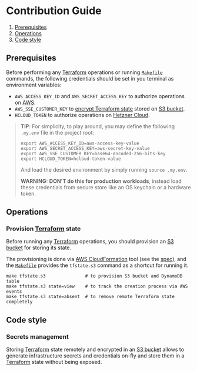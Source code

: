 Contribution Guide
==================

1. [Prerequisites](#prerequisites)
2. [Operations](#operations)
3. [Code style](#code-style)




## Prerequisites

Before performing any [Terraform] operations or running [`Makefile`] commands, the following credentials should be set in you terminal as environment variables:
- `AWS_ACCESS_KEY_ID` and `AWS_SECRET_ACCESS_KEY` to authorize operations on [AWS].
- `AWS_SSE_CUSTOMER_KEY` to [encrypt Terraform state][1] stored on [S3 bucket][2].
- `HCLOUD_TOKEN` to authorize operations on [Hetzner Cloud].

> __TIP__: For simplicity, to play around, you may define the following `.my.env` file in the project root: 
> ```
> export AWS_ACCESS_KEY_ID=aws-access-key-value
> export AWS_SECRET_ACCESS_KEY=aws-secret-key-value
> export AWS_SSE_CUSTOMER_KEY=base64-encoded-256-bits-key
> export HCLOUD_TOKEN=hcloud-token-value
> ```
> And load the desired environment by simply running `source .my.env`. 
> 
> __WARNING:__ __DON'T do this for production workloads__, instead load these credentials from secure store like an OS keychain or a hardware token. 




## Operations


### Provision [Terraform] state

Before running any [Terraform] operations, you should provision an [S3 bucket][2] for storing its state.

The provisioning is done via [AWS CloudFormation] tool (see the [spec](provision-tfstate-s3.aws.yml)), and the [`Makefile`] provides the `tfstate.s3` command as a shortcut for running it.
```shell
make tfstate.s3               # to provision S3 bucket and DynamoDB table
make tfstate.s3 state=view    # to track the creation process via AWS events
make tfstate.s3 state=absent  # to remove remote Terraform state completely
```




## Code style


### Secrets management

Storing [Terraform] state remotely and encrypted in an [S3 bucket][2] allows to generate infrastructure secrets and credentials on-fly and store them in a [Terraform] state without being exposed.




[`Makefile`]: Makefile
[AWS]: https://aws.amazon.com
[AWS CloudFormation]: https://docs.aws.amazon.com/cloudformation/index.html
[Hetzner Cloud]: https://www.hetzner.com/cloud
[Terraform]: https://www.terraform.io

[1]: https://www.terraform.io/language/settings/backends/s3#sse_customer_key
[2]: https://www.terraform.io/language/settings/backends/s3
